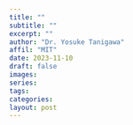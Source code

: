 ```yaml
---
title: ""
subtitle: ""
excerpt: ""
author: "Dr. Yosuke Tanigawa"
affil: "MIT"
date: 2023-11-10
draft: false
images: 
series:
tags:
categories:
layout: post
---
```

